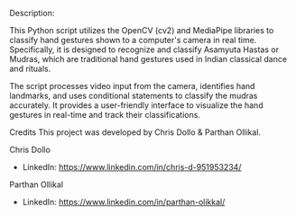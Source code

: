 Description:

This Python script utilizes the OpenCV (cv2) and MediaPipe libraries to classify hand gestures shown to a 
computer's camera in real time. Specifically, it is designed to recognize and classify Asamyuta Hastas or Mudras, 
which are traditional hand gestures used in Indian classical dance and rituals.

The script processes video input from the camera, identifies hand landmarks, and uses conditional statements 
to classify the mudras accurately. It provides a user-friendly interface to visualize the hand gestures
in real-time and track their classifications.




Credits
This project was developed by Chris Dollo & Parthan Ollikal.

Chris Dollo
- LinkedIn: https://www.linkedin.com/in/chris-d-951953234/
  
Parthan Ollikal
- LinkedIn: https://www.linkedin.com/in/parthan-olikkal/
